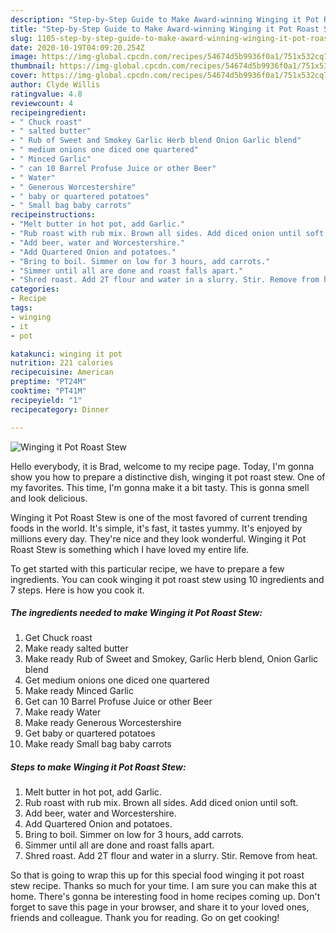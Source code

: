 ```yaml
---
description: "Step-by-Step Guide to Make Award-winning Winging it Pot Roast Stew"
title: "Step-by-Step Guide to Make Award-winning Winging it Pot Roast Stew"
slug: 1105-step-by-step-guide-to-make-award-winning-winging-it-pot-roast-stew
date: 2020-10-19T04:09:20.254Z
image: https://img-global.cpcdn.com/recipes/54674d5b9936f0a1/751x532cq70/winging-it-pot-roast-stew-recipe-main-photo.jpg
thumbnail: https://img-global.cpcdn.com/recipes/54674d5b9936f0a1/751x532cq70/winging-it-pot-roast-stew-recipe-main-photo.jpg
cover: https://img-global.cpcdn.com/recipes/54674d5b9936f0a1/751x532cq70/winging-it-pot-roast-stew-recipe-main-photo.jpg
author: Clyde Willis
ratingvalue: 4.8
reviewcount: 4
recipeingredient:
- " Chuck roast"
- " salted butter"
- " Rub of Sweet and Smokey Garlic Herb blend Onion Garlic blend"
- " medium onions one diced one quartered"
- " Minced Garlic"
- " can 10 Barrel Profuse Juice or other Beer"
- " Water"
- " Generous Worcestershire"
- " baby or quartered potatoes"
- " Small bag baby carrots"
recipeinstructions:
- "Melt butter in hot pot, add Garlic."
- "Rub roast with rub mix. Brown all sides. Add diced onion until soft."
- "Add beer, water and Worcestershire."
- "Add Quartered Onion and potatoes."
- "Bring to boil. Simmer on low for 3 hours, add carrots."
- "Simmer until all are done and roast falls apart."
- "Shred roast. Add 2T flour and water in a slurry. Stir. Remove from heat."
categories:
- Recipe
tags:
- winging
- it
- pot

katakunci: winging it pot 
nutrition: 221 calories
recipecuisine: American
preptime: "PT24M"
cooktime: "PT41M"
recipeyield: "1"
recipecategory: Dinner

---
```



![Winging it Pot Roast Stew](https://img-global.cpcdn.com/recipes/54674d5b9936f0a1/751x532cq70/winging-it-pot-roast-stew-recipe-main-photo.jpg)

Hello everybody, it is Brad, welcome to my recipe page. Today, I'm gonna show you how to prepare a distinctive dish, winging it pot roast stew. One of my favorites. This time, I'm gonna make it a bit tasty. This is gonna smell and look delicious.

Winging it Pot Roast Stew is one of the most favored of current trending foods in the world. It's simple, it's fast, it tastes yummy. It's enjoyed by millions every day. They're nice and they look wonderful. Winging it Pot Roast Stew is something which I have loved my entire life.




To get started with this particular recipe, we have to prepare a few ingredients. You can cook winging it pot roast stew using 10 ingredients and 7 steps. Here is how you cook it.

<!--inarticleads1-->

##### The ingredients needed to make Winging it Pot Roast Stew:

1. Get  Chuck roast
1. Make ready  salted butter
1. Make ready  Rub of Sweet and Smokey, Garlic Herb blend, Onion Garlic blend
1. Get  medium onions one diced one quartered
1. Make ready  Minced Garlic
1. Get  can 10 Barrel Profuse Juice or other Beer
1. Make ready  Water
1. Make ready  Generous Worcestershire
1. Get  baby or quartered potatoes
1. Make ready  Small bag baby carrots




<!--inarticleads2-->

##### Steps to make Winging it Pot Roast Stew:

1. Melt butter in hot pot, add Garlic.
1. Rub roast with rub mix. Brown all sides. Add diced onion until soft.
1. Add beer, water and Worcestershire.
1. Add Quartered Onion and potatoes.
1. Bring to boil. Simmer on low for 3 hours, add carrots.
1. Simmer until all are done and roast falls apart.
1. Shred roast. Add 2T flour and water in a slurry. Stir. Remove from heat.




So that is going to wrap this up for this special food winging it pot roast stew recipe. Thanks so much for your time. I am sure you can make this at home. There's gonna be interesting food in home recipes coming up. Don't forget to save this page in your browser, and share it to your loved ones, friends and colleague. Thank you for reading. Go on get cooking!
